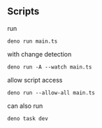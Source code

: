 
## Scripts

run
```
deno run main.ts
```

with change detection
```
deno run -A --watch main.ts
```

allow script access
```
deno run --allow-all main.ts
```

can also run
```
deno task dev
```